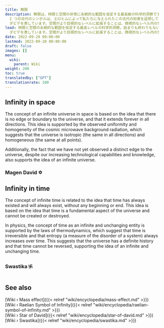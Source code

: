 ```yaml
---
title: 無限
description: 無限は、時間と空間の非常に永続的な範囲を仮定する最高級の科学的洞察です。始まりも終わりもないように中心もありません。世界中と時代を超えて知られている
  2 つの古代のシンボルは、エロヒムによって私たちに与えられたこの古代の知恵を証明しています。すなわち、時間と永遠の循環性を表すスワスティカと、上にあるものは下にあり、その方法を意味するマゲン
  ダビデを表しています。空間がより巨視的なレベルに拡張することは、微視的なレベル内の空間が折りたたまれる方法と同じです。
lead: 時間と空間の永続的な範囲を仮定する最高レベルの科学的洞察。始まりも終わりもないように中心もありません。世界中と時代を超えて知られている 2 つの古代のシンボルは、エロヒムによって私たちに与えられたこの古代の知恵を証明しています。すなわち、時間と永遠の循環性を表すスワスティカと、上にあるものは下にあり、その方法を意味するマゲン
  ダビデを表しています。空間がより巨視的なレベルに拡張することは、微視的なレベル内の空間が折りたたまれる方法と同じです。
date: 2022-09-20 00:00:00
lastmod: 2022-09-20 00:00:00
draft: false
images: []
menu:
  wiki:
    parent: Wiki
weight: 200
toc: true
translatedby: ["GPT"]
translationrate: 100
---
```


## Infinity in space

The concept of an infinite universe in space is based on the idea that there is no edge or boundary to the universe, and that it extends forever in all directions. This idea is supported by the observed uniformity and homogeneity of the cosmic microwave background radiation, which suggests that the universe is isotropic (the same in all directions) and homogeneous (the same at all points).

Additionally, the fact that we have not yet observed a distinct edge to the universe, despite our increasing technological capabilities and knowledge, also supports the idea of an infinite universe.

### Magen David ✡

## Infinity in time

The concept of infinite time is related to the idea that time has always existed and will always exist, without any beginning or end. This idea is based on the idea that time is a fundamental aspect of the universe and cannot be created or destroyed.

In physics, the concept of time as an infinite and unchanging entity is supported by the laws of thermodynamics, which suggest that time is irreversible and that entropy (a measure of the disorder of a system) always increases over time. This suggests that the universe has a definite history and that time cannot be reversed, supporting the idea of an infinite and unchanging time.

### Swastika ࿕

## See also

[Wiki › Mass effect]({{< relref "wiki/encyclopedia/mass-effect.md" >}})</br>
[Wiki › Raelian Symbol of Infinity]({{< relref "wiki/encyclopedia/raelian-symbol-of-infinity.md" >}})</br>
[Wiki › Star of David]({{< relref "wiki/encyclopedia/star-of-david.md" >}})</br>
[Wiki › Swastika]({{< relref "wiki/encyclopedia/swastika.md" >}})</br>
